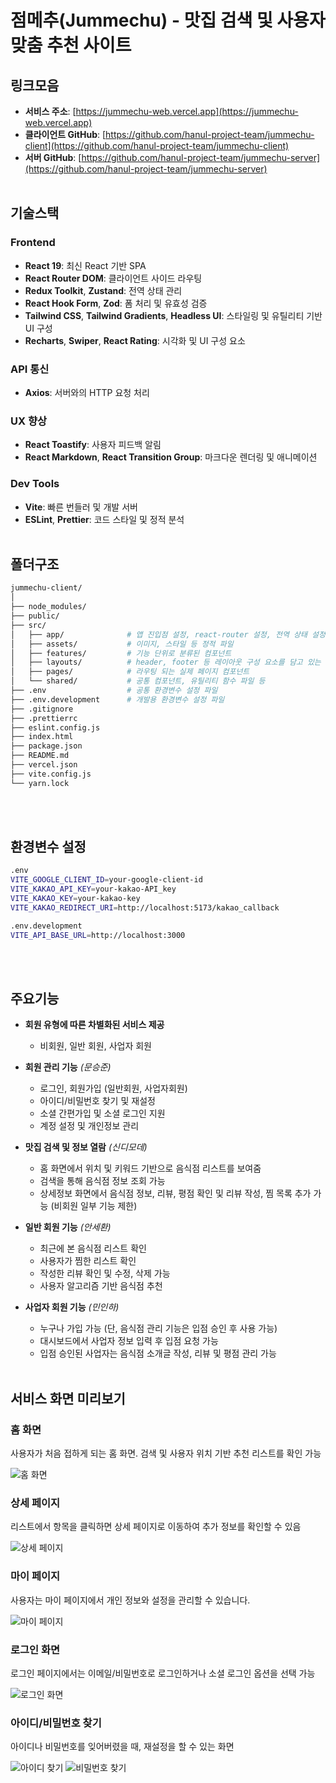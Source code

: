 # 점메추(Jummechu) - 맛집 검색 및 사용자 맞춤 추천 사이트

## 링크모음
- **서비스 주소**: [https://jummechu-web.vercel.app](https://jummechu-web.vercel.app)
- **클라이언트 GitHub**: [https://github.com/hanul-project-team/jummechu-client](https://github.com/hanul-project-team/jummechu-client)
- **서버 GitHub**: [https://github.com/hanul-project-team/jummechu-server](https://github.com/hanul-project-team/jummechu-server)
<br><br>

## 기술스택
###  Frontend
- **React 19**: 최신 React 기반 SPA
- **React Router DOM**: 클라이언트 사이드 라우팅
- **Redux Toolkit**, **Zustand**: 전역 상태 관리
- **React Hook Form**, **Zod**: 폼 처리 및 유효성 검증
- **Tailwind CSS**, **Tailwind Gradients**, **Headless UI**: 스타일링 및 유틸리티 기반 UI 구성
- **Recharts**, **Swiper**, **React Rating**: 시각화 및 UI 구성 요소

###  API 통신
- **Axios**: 서버와의 HTTP 요청 처리

###  UX 향상
- **React Toastify**: 사용자 피드백 알림
- **React Markdown**, **React Transition Group**: 마크다운 렌더링 및 애니메이션

###  Dev Tools
- **Vite**: 빠른 번들러 및 개발 서버
- **ESLint**, **Prettier**: 코드 스타일 및 정적 분석
<br><br>

## 폴더구조
```bash
jummechu-client/
│
├── node_modules/
├── public/
├── src/
│   ├── app/              # 앱 진입점 설정, react-router 설정, 전역 상태 설정 파일 등       
│   ├── assets/           # 이미지, 스타일 등 정적 파일
│   ├── features/         # 기능 단위로 분류된 컴포넌트 
│   ├── layouts/          # header, footer 등 레이아웃 구성 요소를 담고 있는 폴더
│   ├── pages/            # 라우팅 되는 실제 페이지 컴포넌트
│   └── shared/           # 공통 컴포넌트, 유틸리티 함수 파일 등
├── .env                  # 공통 환경변수 설정 파일
├── .env.development      # 개발용 환경변수 설정 파일
├── .gitignore
├── .prettierrc
├── eslint.config.js
├── index.html
├── package.json
├── README.md
├── vercel.json
├── vite.config.js
└── yarn.lock
```
<br><br>

## 환경변수 설정
```bash
.env
VITE_GOOGLE_CLIENT_ID=your-google-client-id
VITE_KAKAO_API_KEY=your-kakao-API_key
VITE_KAKAO_KEY=your-kakao-key
VITE_KAKAO_REDIRECT_URI=http://localhost:5173/kakao_callback

.env.development
VITE_API_BASE_URL=http://localhost:3000
```
<br><br>

## 주요기능
- **회원 유형에 따른 차별화된 서비스 제공**
    - 비회원, 일반 회원, 사업자 회원

- **회원 관리 기능** *(문승준)*
    - 로그인, 회원가입 (일반회원, 사업자회원)
    - 아이디/비밀번호 찾기 및 재설정
    - 소셜 간편가입 및 소셜 로그인 지원 
    - 계정 설정 및 개인정보 관리

- **맛집 검색 및 정보 열람** *(신디모데)*
    - 홈 화면에서 위치 및 키워드 기반으로 음식점 리스트를 보여줌 
    - 검색을 통해 음식점 정보 조회 가능
    - 상세정보 화면에서 음식점 정보, 리뷰, 평점 확인 및 리뷰 작성, 찜 목록 추가 가능 (비회원 일부 기능 제한)

- **일반 회원 기능** *(안세환)*
    - 최근에 본 음식점 리스트 확인
    - 사용자가 찜한 리스트 확인
    - 작성한 리뷰 확인 및 수정, 삭제 가능
    - 사용자 알고리즘 기반 음식점 추천

- **사업자 회원 기능** *(민인하)*
    - 누구나 가입 가능 (단, 음식점 관리 기능은 입점 승인 후 사용 가능)
    - 대시보드에서 사업자 정보 입력 후 입점 요청 가능
    - 입점 승인된 사업자는 음식점 소개글 작성, 리뷰 및 평점 관리 가능
<br><br>

## 서비스 화면 미리보기
### 홈 화면
사용자가 처음 접하게 되는 홈 화면. 검색 및 사용자 위치 기반 추천 리스트를 확인 가능

![홈 화면](public/images/jummechu-home.png)

### 상세 페이지
리스트에서 항목을 클릭하면 상세 페이지로 이동하여 추가 정보를 확인할 수 있음

![상세 페이지](public/images/jummechu-place.png)

### 마이 페이지
사용자는 마이 페이지에서 개인 정보와 설정을 관리할 수 있습니다.

![마이 페이지](public/images/jummechu-mypage.png)

### 로그인 화면
로그인 페이지에서는 이메일/비밀번호로 로그인하거나 소셜 로그인 옵션을 선택 가능

![로그인 화면](public/images/jummechu-login.png)

###  아이디/비밀번호 찾기
아이디나 비밀번호를 잊어버렸을 때, 재설정을 할 수 있는 화면

![아이디 찾기](public/images/jummechu-find_account-1.png) 
![비밀번호 찾기](public/images/jummechu-find_account-2.png) 